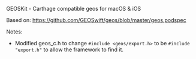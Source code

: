 GEOSKit - Carthage compatible geos for macOS & iOS

Based on: https://github.com/GEOSwift/geos/blob/master/geos.podspec

Notes:

* Modified geos_c.h to change `#include <geos/export.h>` to be `#include "export.h"` to allow the framework to find it.

